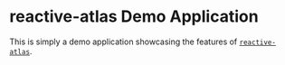# reactive-atlas Demo Application

This is simply a demo application showcasing the features of [`reactive-atlas`](github.com/fredrikaugust/reactive-atlas).
